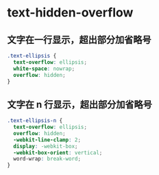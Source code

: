 # text-hidden-overflow

## 文字在一行显示，超出部分加省略号

```css
.text-ellipsis {
  text-overflow: ellipsis;
  white-space: nowrap;
  overflow: hidden;
}
```

## 文字在 n 行显示，超出部分加省略号

```css
.text-ellipsis-n {
  text-overflow: ellipsis;
  overflow: hidden;
  -webkit-line-clamp: 2;
  display: -webkit-box;
  -webkit-box-orient: vertical;
  word-wrap: break-word;
}
```
